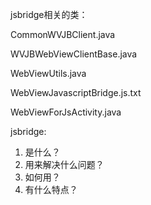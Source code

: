 jsbridge相关的类：

CommonWVJBClient.java

WVJBWebViewClientBase.java

WebViewUtils.java

WebViewJavascriptBridge.js.txt

WebViewForJsActivity.java

jsbridge:

1. 是什么？
2. 用来解决什么问题？
3. 如何用？
4. 有什么特点？



